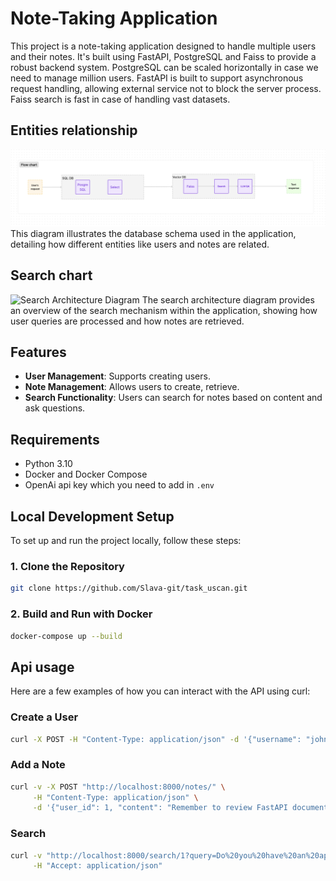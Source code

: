 

# Note-Taking Application

This project is a note-taking application designed to handle multiple users and their notes. It's built using FastAPI, PostgreSQL and Faiss to provide a robust backend system. 
PostgreSQL can be scaled horizontally in case we need to manage million users.
FastAPI is built to support asynchronous request handling, allowing external service not to block the server process. 
Faiss search is fast in case of handling vast datasets.

## Entities relationship
![Entity Relationship Diagram](https://github.com/Slava-git/task_uscan/blob/master/assets/flow_chart.png?raw=true)
This diagram illustrates the database schema used in the application, detailing how different entities like users and notes are related.

## Search chart
![Search Architecture Diagram](https://github.com/yourusername/yourrepository/blob/main/images/search_architecture_diagram.png?raw=true)
The search architecture diagram provides an overview of the search mechanism within the application, showing how user queries are processed and how notes are retrieved.

## Features

- **User Management**: Supports creating users.
- **Note Management**: Allows users to create, retrieve.
- **Search Functionality**: Users can search for notes based on content and ask questions.

## Requirements

- Python 3.10
- Docker and Docker Compose
- OpenAi api key which you need to add in `.env`

## Local Development Setup

To set up and run the project locally, follow these steps:

### 1. Clone the Repository

```bash
git clone https://github.com/Slava-git/task_uscan.git
```
### 2. Build and Run with Docker

```bash
docker-compose up --build
```

## Api usage
Here are a few examples of how you can interact with the API using curl:
### Create a User
```bash
curl -X POST -H "Content-Type: application/json" -d '{"username": "john", "email": "john@example.com"}' http://localhost:8000/users/
```

### Add a Note
```bash
curl -v -X POST "http://localhost:8000/notes/" \
     -H "Content-Type: application/json" \
     -d '{"user_id": 1, "content": "Remember to review FastAPI documentation."}'
```
### Search
```bash
curl -v "http://localhost:8000/search/1?query=Do%20you%20have%20an%20appointment%20to%20dentist?" \
     -H "Accept: application/json"
```
